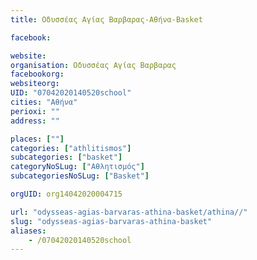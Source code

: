 ```yaml
---
title: Οδυσσέας Αγίας Βαρβαρας-Αθήνα-Basket

facebook:

website:
organisation: Οδυσσέας Αγίας Βαρβαρας
facebookorg:
websiteorg:
UID: "07042020140520school"
cities: "Αθήνα"
perioxi: ""
address: ""

places: [""]
categories: ["athlitismos"]
subcategories: ["basket"]
categoryNoSLug: ["Αθλητισμός"]
subcategoriesNoSLug: ["Basket"]

orgUID: org14042020004715

url: "odysseas-agias-barvaras-athina-basket/athina//"
slug: "odysseas-agias-barvaras-athina-basket"
aliases:
    - /07042020140520school
---
```





